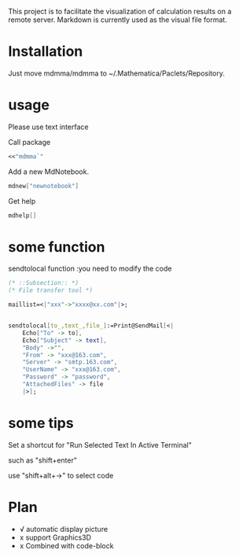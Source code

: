 This project is to facilitate the visualization of calculation results on a remote server. Markdown is currently used as the visual file format.

# Installation

Just move mdmma/mdmma to ~/.Mathematica/Paclets/Repository.

# usage

Please use text interface

Call package

```mathematica
<<"mdmma`"
```

Add a new MdNotebook.

```mathematica
mdnew["newnotebook"]
```

Get help

```mathematica
mdhelp[]
```

# some function

sendtolocal function :you need to modify the code

```mathematica
(* ::Subsection:: *)
(* File transfer tool *)

maillist=<|"xxx"->"xxxx@xx.com"|>;


sendtolocal[to_,text_,file_]:=Print@SendMail[<|
    Echo["To" -> to], 
    Echo["Subject" -> text], 
    "Body" ->"", 
    "From" -> "xxx@163.com", 
    "Server" -> "smtp.163.com", 
    "UserName" -> "xxx@163.com", 
    "Password" -> "password",
    "AttachedFiles" -> file
    |>];
```

# some tips

Set a shortcut for "Run Selected Text In Active Terminal"

such as "shift+enter"

use "shift+alt+->" to select code



# Plan
+ √ automatic display picture
+ x support Graphics3D
+ x Combined with code-block

